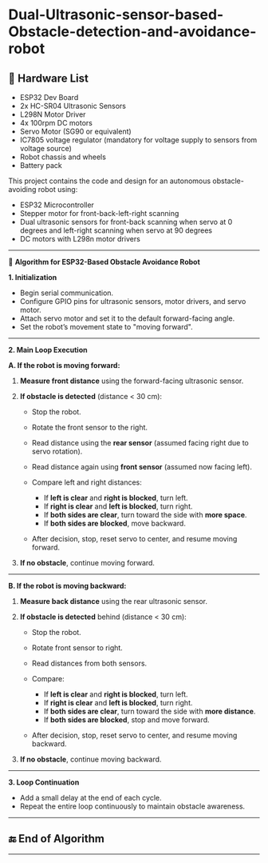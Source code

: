 # Dual-Ultrasonic-sensor-based-Obstacle-detection-and-avoidance-robot

## 🔌 Hardware List
- ESP32 Dev Board
- 2x HC-SR04 Ultrasonic Sensors
- L298N Motor Driver
- 4x 100rpm DC motors
- Servo Motor (SG90 or equivalent)
- IC7805 voltage regulator (mandatory for voltage supply to sensors from voltage source)
- Robot chassis and wheels
- Battery pack

This project contains the code and design for an autonomous obstacle-avoiding robot using:
- ESP32 Microcontroller
- Stepper motor for front-back-left-right scanning
- Dual ultrasonic sensors for front-back scanning when servo at 0 degrees and left-right scanning when servo at 90 degrees
- DC motors with L298n motor drivers

---


🔄 **Algorithm for ESP32-Based Obstacle Avoidance Robot**

**1. Initialization**

* Begin serial communication.
* Configure GPIO pins for ultrasonic sensors, motor drivers, and servo motor.
* Attach servo motor and set it to the default forward-facing angle.
* Set the robot’s movement state to "moving forward".

---

**2. Main Loop Execution**

**A. If the robot is moving forward:**

1. **Measure front distance** using the forward-facing ultrasonic sensor.
2. **If obstacle is detected** (distance < 30 cm):

   * Stop the robot.
   * Rotate the front sensor to the right.
   * Read distance using the **rear sensor** (assumed facing right due to servo rotation).
   * Read distance again using **front sensor** (assumed now facing left).
   * Compare left and right distances:

     * If **left is clear** and **right is blocked**, turn left.
     * If **right is clear** and **left is blocked**, turn right.
     * If **both sides are clear**, turn toward the side with **more space**.
     * If **both sides are blocked**, move backward.
   * After decision, stop, reset servo to center, and resume moving forward.
3. **If no obstacle**, continue moving forward.

---

**B. If the robot is moving backward:**

1. **Measure back distance** using the rear ultrasonic sensor.
2. **If obstacle is detected** behind (distance < 30 cm):

   * Stop the robot.
   * Rotate front sensor to right.
   * Read distances from both sensors.
   * Compare:

     * If **left is clear** and **right is blocked**, turn left.
     * If **right is clear** and **left is blocked**, turn right.
     * If **both sides are clear**, turn toward the side with **more distance**.
     * If **both sides are blocked**, stop and move forward.
   * After decision, stop, reset servo to center, and resume moving backward.
3. **If no obstacle**, continue moving backward.

---

**3. Loop Continuation**

* Add a small delay at the end of each cycle.
* Repeat the entire loop continuously to maintain obstacle awareness.

---

## 🔚 **End of Algorithm**


---


